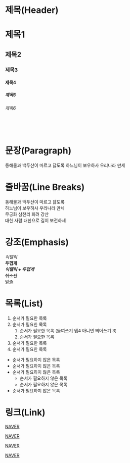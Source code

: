 # 제목(Header)

# 제목1
## 제목2
### 제목3
#### 제목4
##### 제목5
###### 제목6
<br/>
<br/>

# 문장(Paragraph)

동해물과 백두산이 마르고 닳도록
하느님이 보우하사 우리나라 만세

# 줄바꿈(Line Breaks)
동해물과 백두산이 마르고 닳도록  
하느님이 보우하사 우리나라 만세  
무궁화 삼천리 화려 강산<br/>
대한 사람 대한으로 길이 보전하세  

# 강조(Emphasis)
_이탤릭_  
**두껍게**  
**_이탤릭 + 두껍게_**  
~~취소선~~  
<u>밑줄</u>  

# 목록(List)
1. 순서가 필요한 목록
1. 순서가 필요한 목록
   1. 순서가 필요한 목록 (들여쓰기 탭4 아니면 띄어쓰기 3)
    1. 순서가 필요한 목록
1. 순서가 필요한 목록
1. 순서가 필요한 목록  

- 순서가 필요하지 않은 목록
- 순서가 필요하지 않은 목록
- 순서가 필요하지 않은 목록
    - 순서가 필요하지 않은 목록
    - 순서가 필요하지 않은 목록
- 순서가 필요하지 않은 목록  

# 링크(Link)
<a href="https://www.naver.com" title="NAVER로 이동">NAVER</a>

[NAVER](https://www.naver.com)

[NAVER](https://www.naver.com "NAVER로 이동!")

<a href="https://www.naver.com" title="NAVER로 이동" target="_blank">NAVER</a>













